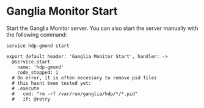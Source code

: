 
# Ganglia Monitor Start

Start the Ganglia Monitor server. You can also start the server manually with
the following command:

```
service hdp-gmond start
```

    export default header: 'Ganglia Monitor Start', handler: ->
      @service.start
        name: 'hdp-gmond'
        code_stopped: 1
      # On error, it is often necessary to remove pid files
      # this hasnt been tested yet:
      # .execute
      #   cmd: "rm -rf /var/run/ganglia/hdp/*/*.pid"
      #   if: @retry
